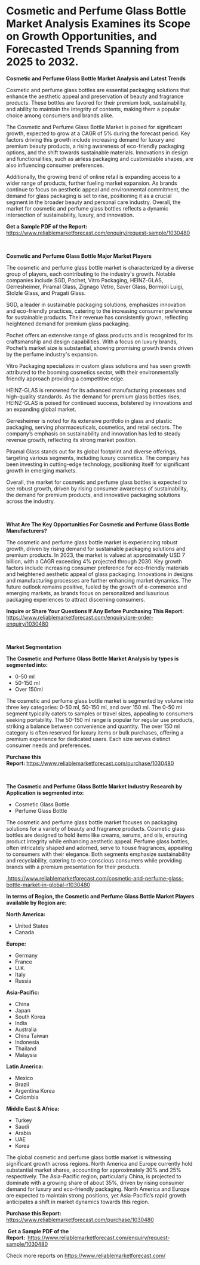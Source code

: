 <p><h1>Cosmetic and Perfume Glass Bottle Market Analysis Examines its Scope on Growth Opportunities, and Forecasted Trends Spanning from 2025 to 2032.</h1></p><p><strong>Cosmetic and Perfume Glass Bottle Market Analysis and Latest Trends</strong></p>
<p><p>Cosmetic and perfume glass bottles are essential packaging solutions that enhance the aesthetic appeal and preservation of beauty and fragrance products. These bottles are favored for their premium look, sustainability, and ability to maintain the integrity of contents, making them a popular choice among consumers and brands alike.</p><p>The Cosmetic and Perfume Glass Bottle Market is poised for significant growth, expected to grow at a CAGR of 5% during the forecast period. Key factors driving this growth include increasing demand for luxury and premium beauty products, a rising awareness of eco-friendly packaging options, and the shift towards sustainable materials. Innovations in design and functionalities, such as airless packaging and customizable shapes, are also influencing consumer preferences. </p><p>Additionally, the growing trend of online retail is expanding access to a wider range of products, further fueling market expansion. As brands continue to focus on aesthetic appeal and environmental commitment, the demand for glass packaging is set to rise, positioning it as a crucial segment in the broader beauty and personal care industry. Overall, the market for cosmetic and perfume glass bottles reflects a dynamic intersection of sustainability, luxury, and innovation.</p></p>
<p><strong>Get a Sample PDF of the Report:&nbsp;</strong> <a href="https://www.reliablemarketforecast.com/enquiry/request-sample/1030480?utm_campaign=3046&utm_medium=2&utm_source=Github&utm_content=ia&utm_term=21032025&utm_id=cosmetic-and-perfume-glass-bottle">https://www.reliablemarketforecast.com/enquiry/request-sample/1030480</a></p>
<p>&nbsp;</p>
<p><strong>Cosmetic and Perfume Glass Bottle Major Market Players</strong></p>
<p><p>The cosmetic and perfume glass bottle market is characterized by a diverse group of players, each contributing to the industry's growth. Notable companies include SGD, Pochet, Vitro Packaging, HEINZ-GLAS, Gerresheimer, Piramal Glass, Zignago Vetro, Saver Glass, Bormioli Luigi, Stolzle Glass, and Pragati Glass. </p><p>SGD, a leader in sustainable packaging solutions, emphasizes innovation and eco-friendly practices, catering to the increasing consumer preference for sustainable products. Their revenue has consistently grown, reflecting heightened demand for premium glass packaging.</p><p>Pochet offers an extensive range of glass products and is recognized for its craftsmanship and design capabilities. With a focus on luxury brands, Pochet’s market size is substantial, showing promising growth trends driven by the perfume industry's expansion.</p><p>Vitro Packaging specializes in custom glass solutions and has seen growth attributed to the booming cosmetics sector, with their environmentally friendly approach providing a competitive edge.</p><p>HEINZ-GLAS is renowned for its advanced manufacturing processes and high-quality standards. As the demand for premium glass bottles rises, HEINZ-GLAS is poised for continued success, bolstered by innovations and an expanding global market.</p><p>Gerresheimer is noted for its extensive portfolio in glass and plastic packaging, serving pharmaceuticals, cosmetics, and retail sectors. The company’s emphasis on sustainability and innovation has led to steady revenue growth, reflecting its strong market position.</p><p>Piramal Glass stands out for its global footprint and diverse offerings, targeting various segments, including luxury cosmetics. The company has been investing in cutting-edge technology, positioning itself for significant growth in emerging markets.</p><p>Overall, the market for cosmetic and perfume glass bottles is expected to see robust growth, driven by rising consumer awareness of sustainability, the demand for premium products, and innovative packaging solutions across the industry.</p></p>
<p>&nbsp;</p>
<p><strong>What Are The Key Opportunities For Cosmetic and Perfume Glass Bottle Manufacturers?</strong></p>
<p><p>The cosmetic and perfume glass bottle market is experiencing robust growth, driven by rising demand for sustainable packaging solutions and premium products. In 2023, the market is valued at approximately USD 7 billion, with a CAGR exceeding 4% projected through 2030. Key growth factors include increasing consumer preference for eco-friendly materials and heightened aesthetic appeal of glass packaging. Innovations in designs and manufacturing processes are further enhancing market dynamics. The future outlook remains positive, fueled by the growth of e-commerce and emerging markets, as brands focus on personalized and luxurious packaging experiences to attract discerning consumers.</p></p>
<p><strong>Inquire or Share Your Questions If Any Before Purchasing This Report:</strong> <a href="https://www.reliablemarketforecast.com/enquiry/pre-order-enquiry/1030480?utm_campaign=3046&utm_medium=2&utm_source=Github&utm_content=ia&utm_term=21032025&utm_id=cosmetic-and-perfume-glass-bottle">https://www.reliablemarketforecast.com/enquiry/pre-order-enquiry/1030480</a></p>
<p>&nbsp;</p>
<p><strong>Market Segmentation</strong></p>
<p><strong>The Cosmetic and Perfume Glass Bottle Market Analysis by types is segmented into:</strong></p>
<p><ul><li>0-50 ml</li><li>50-150 ml</li><li>Over 150ml</li></ul></p>
<p><p>The cosmetic and perfume glass bottle market is segmented by volume into three key categories: 0-50 ml, 50-150 ml, and over 150 ml. The 0-50 ml segment typically caters to samples or travel sizes, appealing to consumers seeking portability. The 50-150 ml range is popular for regular use products, striking a balance between convenience and quantity. The over 150 ml category is often reserved for luxury items or bulk purchases, offering a premium experience for dedicated users. Each size serves distinct consumer needs and preferences.</p></p>
<p><strong>Purchase this Report:&nbsp;</strong><a href="https://www.reliablemarketforecast.com/purchase/1030480?utm_campaign=3046&utm_medium=2&utm_source=Github&utm_content=ia&utm_term=21032025&utm_id=cosmetic-and-perfume-glass-bottle">https://www.reliablemarketforecast.com/purchase/1030480</a></p>
<p>&nbsp;</p>
<p><strong>The Cosmetic and Perfume Glass Bottle Market Industry Research by Application is segmented into:</strong></p>
<p><ul><li>Cosmetic Glass Bottle</li><li>Perfume Glass Bottle</li></ul></p>
<p><p>The cosmetic and perfume glass bottle market focuses on packaging solutions for a variety of beauty and fragrance products. Cosmetic glass bottles are designed to hold items like creams, serums, and oils, ensuring product integrity while enhancing aesthetic appeal. Perfume glass bottles, often intricately shaped and adorned, serve to house fragrances, appealing to consumers with their elegance. Both segments emphasize sustainability and recyclability, catering to eco-conscious consumers while providing brands with a premium presentation for their products.</p></p>
<p><a href="https://www.reliablemarketforecast.com/cosmetic-and-perfume-glass-bottle-market-in-global-r1030480?utm_campaign=3046&utm_medium=2&utm_source=Github&utm_content=ia&utm_term=21032025&utm_id=cosmetic-and-perfume-glass-bottle">&nbsp;https://www.reliablemarketforecast.com/cosmetic-and-perfume-glass-bottle-market-in-global-r1030480</a></p>
<p><strong>In terms of Region, the Cosmetic and Perfume Glass Bottle Market Players available by Region are:</strong></p>
<p>
    <p> <strong> North America: </strong>
        <ul>
            <li>United States</li>
            <li>Canada</li>
        </ul>
        </p> 
    <p> <strong> Europe: </strong>
        <ul>
            <li>Germany</li>
            <li>France</li>
            <li>U.K.</li>
            <li>Italy</li>
            <li>Russia</li>
        </ul>
        </p> 
    <p> <strong> Asia-Pacific: </strong>
        <ul>
            <li>China</li>
            <li>Japan</li>
            <li>South Korea</li>
            <li>India</li>
            <li>Australia</li>
            <li>China Taiwan</li>
            <li>Indonesia</li>
            <li>Thailand</li>
            <li>Malaysia</li>
        </ul>
        </p> 
    <p> <strong> Latin America: </strong>
        <ul>
            <li>Mexico</li>
            <li>Brazil</li>
            <li>Argentina Korea</li>
            <li>Colombia</li>
        </ul>
        </p> 
    <p> <strong> Middle East & Africa: </strong>
        <ul>
            <li>Turkey</li>
            <li>Saudi</li>
            <li>Arabia</li>
            <li>UAE</li>
            <li>Korea</li>
        </ul>
    </p>
    </p>
<p><p>The global cosmetic and perfume glass bottle market is witnessing significant growth across regions. North America and Europe currently hold substantial market shares, accounting for approximately 30% and 25% respectively. The Asia-Pacific region, particularly China, is projected to dominate with a growing share of about 35%, driven by rising consumer demand for luxury and eco-friendly packaging. North America and Europe are expected to maintain strong positions, yet Asia-Pacific’s rapid growth anticipates a shift in market dynamics towards this region.</p></p>
<p><strong>Purchase this Report: </strong><a href="https://www.reliablemarketforecast.com/purchase/1030480?utm_campaign=3046&utm_medium=2&utm_source=Github&utm_content=ia&utm_term=21032025&utm_id=cosmetic-and-perfume-glass-bottle">https://www.reliablemarketforecast.com/purchase/1030480</a></p>
<p>&nbsp;<strong>Get a Sample PDF of the Report:&nbsp;&nbsp;</strong><a href="https://www.reliablemarketforecast.com/enquiry/request-sample/1030480?utm_campaign=3046&utm_medium=2&utm_source=Github&utm_content=ia&utm_term=21032025&utm_id=cosmetic-and-perfume-glass-bottle">https://www.reliablemarketforecast.com/enquiry/request-sample/1030480</a></p>
<p><strong></strong></p>
<p>Check more reports on <a href="https://www.reliablemarketforecast.com/?utm_campaign=3046&utm_medium=2&utm_source=Github&utm_content=ia&utm_term=21032025&utm_id=cosmetic-and-perfume-glass-bottle">https://www.reliablemarketforecast.com/</a></p>